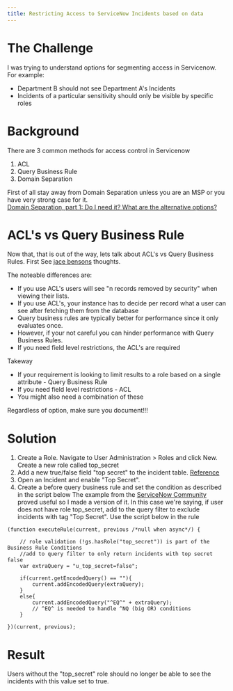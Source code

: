 ```yaml
---
title: Restricting Access to ServiceNow Incidents based on data
---
```


# The Challenge
I was trying to understand options for segmenting access in Servicenow. For example: 
* Department B should not see Department A's Incidents
* Incidents of a particular sensitivity should only be visible by specific roles

# Background
There are 3 common methods for access control in Servicenow
1. ACL
2. Query Business Rule
3. Domain Separation 

First of all stay away from Domain Separation unless you are an MSP or you have very strong case for it.   
[Domain Separation, part 1: Do I need it? What are the alternative options?](https://community.servicenow.com/community?id=community_article&sys_id=bc90fa39db2f48145ed4a851ca9619f7)  
# ACL's vs Query Business Rule
Now that, that is out of the way, lets talk about ACL's vs Query Business Rules. First See [jace bensons](https://jace.pro/post/2019-11-30-qbr-vs-acl/) thoughts.

The noteable differences are:
* If you use ACL's users will see "n records removed by security" when viewing their lists.
* If you use ACL's, your instance has to decide per record what a user can see after fetching them from the database
* Query business rules are typically better for performance since it only evaluates once.
* However, if your not careful you can hinder performance with Query Business Rules.
* If you need field level restrictions, the ACL's are required

Takeway
* If your requirement is looking to limit results to a role based on a single attribute - Query Business Rule
* If you need field level restrictions - ACL
* You might also need a combination of these  

Regardless of option, make sure you document!!!

# Solution
1. Create a Role. Navigate to User Administration > Roles and click New. Create a new role called top_secret
2. Add a new true/false field "top secret" to the incident table. [Reference](https://docs.servicenow.com/bundle/paris-platform-administration/page/administer/field-administration/task/t_CreatingNewFields.html)
3. Open an Incident and enable "Top Secret".
4. Create a before query business rule and set the condition as described in the script below
The example from the [ServiceNow Community](https://community.servicenow.com/community?id=community_article&sys_id=bc90fa39db2f48145ed4a851ca9619f7) proved useful so I made a version of it.
In this case we're saying, if user does not have role top_secret, add to the query filter to exclude incidents with tag "Top Secret". Use the script below in the rule

```
(function executeRule(current, previous /*null when async*/) {

	// role validation (!gs.hasRole("top_secret")) is part of the Business Rule Conditions
	//add to query filter to only return incidents with top secret false
	var extraQuery = "u_top_secret=false";
	
	if(current.getEncodedQuery() == ""){
		current.addEncodedQuery(extraQuery);
	}
	else{
		current.addEncodedQuery("^EQ^" + extraQuery);
		// ^EQ^ is needed to handle ^NQ (big OR) conditions
	}						
	
})(current, previous);
```
# Result
Users without the "top_secret" role should no longer be able to see the incidents with this value set to true.

